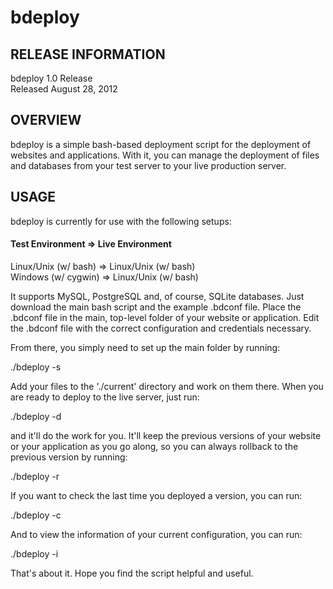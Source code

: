 bdeploy
=======

RELEASE INFORMATION
-------------------
bdeploy 1.0 Release  
Released August 28, 2012

OVERVIEW
--------
bdeploy is a simple bash-based deployment script for the deployment of
websites and applications. With it, you can manage the deployment of files
and databases from your test server to your live production server.

USAGE
-----
bdeploy is currently for use with the following setups:

#### Test Environment     => Live Environment ####
Linux/Unix (w/ bash) => Linux/Unix (w/ bash)  
Windows (w/ cygwin)  => Linux/Unix (w/ bash)

It supports MySQL, PostgreSQL and, of course, SQLite databases. Just download
the main bash script and the example .bdconf file. Place the .bdconf file in
the main, top-level folder of your website or application. Edit the .bdconf
file with the correct configuration and credentials necessary.

From there, you simply need to set up the main folder by running:

./bdeploy -s

Add your files to the './current' directory and work on them there. When you are
ready to deploy to the live server, just run:

./bdeploy -d

and it'll do the work for you. It'll keep the previous versions of your website
or your application as you go along, so you can always rollback to the previous
version by running:

./bdeploy -r

If you want to check the last time you deployed a version, you can run:

./bdeploy -c

And to view the information of your current configuration, you can run:

./bdeploy -i

That's about it. Hope you find the script helpful and useful.
